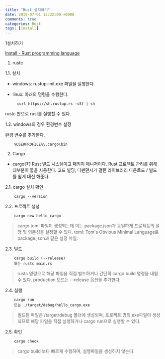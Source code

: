 ```yaml
---
title: "Rust 설치하기"
date: 2019-07-01 12:22:00 +0900
comments: true
categories: Rust
tags: [install]
---
```



1설치하기

[Install - Rust programming language](https://www.rust-lang.org/tools/install)

1. rustc 
 
1.1. 설치

  - windows: rustup-init.exe 파일을 실행한다.
  - linux: 아래의 명령을 수행한다.

          curl https://sh.rustup.rs -sSf | sh

rustc 만으로 rust를 실행할 수 있다. 


1.2.  windows의 경우 환경변수 설정

환경 변수를 추가한다.

        %USERPROFILE%\.cargo\bin
        

2. Cargo

- cargo란? 
Rust 빌드 시스템이고 패키지 매니저이다. Rust 프로젝트 관리를 위해 대부분이 툴을 사용한다. 코드 빌딩, 디펜던시가 걸린 라이브러리 다운로드 / 빌드 를 쉽게 대신 해준다. 

2.1. cargo 설치 확인

        cargo --version


2.2. 프로젝트 생성

        cargo new hello_cargo
        
>cargo.toml 파일이 생성되는데 이는 package.json과 동일하게 프로젝트의 설정 및 의존성을 설정할 수 있다.
>toml: Tom's Obvious Minimal Language로 package.json과 같은 설정 파일.

2.3. 빌드

        cargo build (--release)
        또는 rustc main.rs
        
> rustc 명령으로 해당 파일을 직접 빌드하거나 간단히 cargo build 명령을 내릴 수 있다. production 모드는 --release 옵션을 추가한다.

2.4. 실행

        cargo run
        또는 ./target/debug/hello_cargo.exe
                
> 빌드된 파일은 /target/debug 폴더에 생성되며, 프로젝트 명의 exe파일이 생성되므로 해당 파일을 직접 실행하거나 cargo run으로 실행할 수 있다.


2.5. 확인

        cargo check

> cargo build 보다 빠르게 수행하며, 실행파일을 생성하지 않는다.
> 

